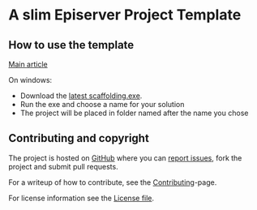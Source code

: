 # A slim Episerver Project Template

## How to use the template
[Main article](usage.html)

On windows:

  * Download the [latest scaffolding.exe](http://github.com/Creuna-Oslo/Episerver.Basis.Slim/releases).
  * Run the exe and choose a name for your solution
  * The project will be placed in folder named after the name you chose


Contributing and copyright
--------------------------

The project is hosted on [GitHub][gh] where you can [report issues][issues], fork the project and submit pull requests.

For a writeup of how to contribute, see the [Contributing](contribute.html)-page.

For license information see the [License file][license].

  [gh]: https://github.com/Creuna-Oslo/Episerver.Basis.Slim
  [issues]: https://github.com/Creuna-Oslo/Episerver.Basis.Slim/issues
  [license]: http://github.com/Creuna-Oslo/Episerver.Basis.Slim/blob/master/LICENSE.txt